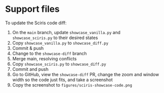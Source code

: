 # Support files

To update the Sciris code diff:
1. On the `main` branch, update `showcase_vanilla.py` and `showcase_sciris.py` to their desired states
2. Copy `showcase_vanilla.py` to `showcase_diff.py`
3. Commit & push
4. Change to the `showcase-diff` branch
5. Merge main, resolving conflicts
6. Copy `showcase_sciris.py` to `showcase_diff.py`
7. Commit and push
8. Go to GitHub, view the `showcase-diff` PR, change the zoom and window width so the code just fits, and take a screenshot
9. Copy the screenshot to `figures/sciris-showcase-code.png`